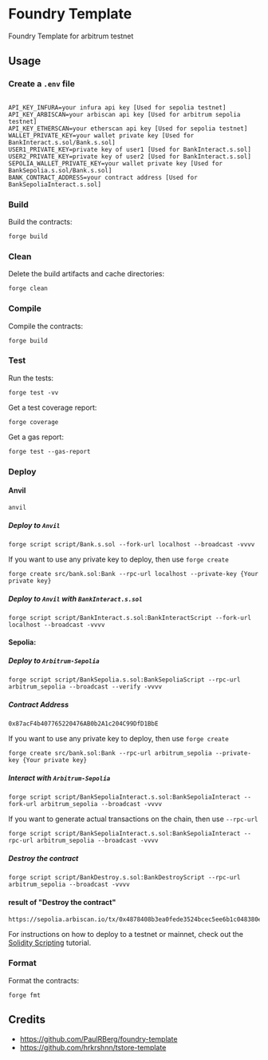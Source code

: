 # Foundry Template
Foundry Template for arbitrum testnet

## Usage


### Create a ``.env`` file
```

API_KEY_INFURA=your infura api key [Used for sepolia testnet]
API_KEY_ARBISCAN=your arbiscan api key [Used for arbitrum sepolia testnet]
API_KEY_ETHERSCAN=your etherscan api key [Used for sepolia testnet]
WALLET_PRIVATE_KEY=your wallet private key [Used for BankInteract.s.sol/Bank.s.sol]
USER1_PRIVATE_KEY=private key of user1 [Used for BankInteract.s.sol]
USER2_PRIVATE_KEY=private key of user2 [Used for BankInteract.s.sol]
SEPOLIA_WALLET_PRIVATE_KEY=your wallet private key [Used for BankSepolia.s.sol/Bank.s.sol]
BANK_CONTRACT_ADDRESS=your contract address [Used for BankSepoliaInteract.s.sol]
```


### Build

Build the contracts:

```
forge build
```

### Clean

Delete the build artifacts and cache directories:

```
forge clean
```

### Compile

Compile the contracts:

```
forge build
```

### Test

Run the tests:

```
forge test -vv
```

Get a test coverage report:

```
forge coverage
```

Get a gas report:

```
forge test --gas-report
```


### Deploy

#### Anvil
```
anvil
```

##### Deploy to ``Anvil``
```
forge script script/Bank.s.sol --fork-url localhost --broadcast -vvvv
```

If you want to use any private key to deploy, then use ``forge create``
```
forge create src/bank.sol:Bank --rpc-url localhost --private-key {Your private key}
```

##### Deploy to ``Anvil`` with ``BankInteract.s.sol``
```
forge script script/BankInteract.s.sol:BankInteractScript --fork-url localhost --broadcast -vvvv
```

#### Sepolia:

##### Deploy to ``Arbitrum-Sepolia``
```
forge script script/BankSepolia.s.sol:BankSepoliaScript --rpc-url arbitrum_sepolia --broadcast --verify -vvvv
```

##### Contract Address
```
0x87acF4b407765220476AB0b2A1c204C99DfD1BbE
```

If you want to use any private key to deploy, then use ``forge create``
```
forge create src/bank.sol:Bank --rpc-url arbitrum_sepolia --private-key {Your private key}
```

##### Interact with ``Arbitrum-Sepolia``
```
forge script script/BankSepoliaInteract.s.sol:BankSepoliaInteract --fork-url arbitrum_sepolia --broadcast -vvvv
```

If you want to generate actual transactions on the chain, then use ``--rpc-url``
```
forge script script/BankSepoliaInteract.s.sol:BankSepoliaInteract --rpc-url arbitrum_sepolia --broadcast -vvvv
```

##### Destroy the contract
```
forge script script/BankDestroy.s.sol:BankDestroyScript --rpc-url arbitrum_sepolia --broadcast -vvvv
```

#### result of "Destroy the contract"
```
https://sepolia.arbiscan.io/tx/0x4878408b3ea0fede3524bcec5ee6b1c048380e2fa5784f0ba20652b6840aba5c
```


For instructions on how to deploy to a testnet or mainnet, check out the
[Solidity Scripting](https://book.getfoundry.sh/tutorials/solidity-scripting.html) tutorial.

### Format

Format the contracts:

```
forge fmt
```

## Credits
- https://github.com/PaulRBerg/foundry-template
- https://github.com/hrkrshnn/tstore-template
